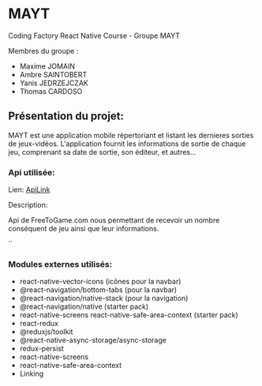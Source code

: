 # MAYT
Coding Factory React Native Course - Groupe MAYT

Membres du groupe :

- Maxime JOMAIN
- Ambre SAINTOBERT
- Yanis JEDRZEJCZAK 
- Thomas CARDOSO

## Présentation du projet: 

MAYT est une application mobile répertoriant et listant les dernieres sorties de jeux-vidéos. L'application fournit les informations de sortie de chaque jeu, comprenant sa date de sortie, son éditeur, et autres...

### Api utilisée:

Lien: [ApiLink](https://www.freetogame.com/api-doc)

Description: 

Api de FreeToGame.com nous permettant de recevoir un nombre conséquent de jeu ainsi que leur informations. 

``

### Modules externes utilisés:

- react-native-vector-icons (icônes pour la navbar)
- @react-navigation/bottom-tabs (pour la navbar)
- @react-navigation/native-stack (pour la navigation)
- @react-navigation/native (starter pack)
- react-native-screens react-native-safe-area-context (starter pack)
- react-redux
- @reduxjs/toolkit
- @react-native-async-storage/async-storage
- redux-persist
- react-native-screens
- react-native-safe-area-context
- Linking
